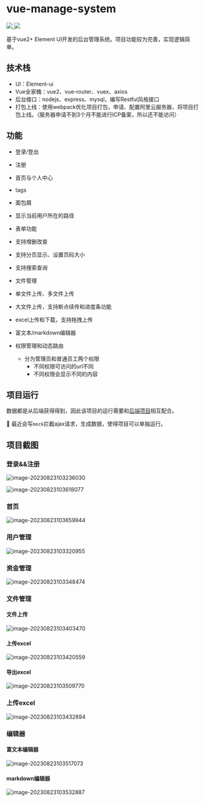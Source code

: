 # vue-manage-system

<a href="https://github.com/vuejs/vue">
    <img src="https://img.shields.io/static/v1?label=vue&message=2.6.14&color=green"/>
 </a><a href="https://github.com/ElemeFE/element">
    <img src="https://img.shields.io/static/v1?label=element-ui&message=2.15.13&color=green"/> 
</a>

基于vue2+ Element UI开发的后台管理系统。项目功能较为完善，实现逻辑简单。

## 技术栈

- UI：Element-ui
- Vue全家桶：vue2、vue-router、vuex、axios
- 后台接口：nodejs、express、mysql，编写Restful风格接口
- 打包上线：使用webpack优化项目打包，申请、配置阿里云服务器，将项目打包上线。（服务器申请不到3个月不能进行ICP备案，所以还不能访问）

## 功能 

-  登录/登出
-  注册
-  首页与个人中心
-  tags
-  面包屑
  - 显示当前用户所在的路径
-  表单功能
  - 支持增删改查

  - 支持分页显示、设置页码大小

  - 支持搜索查询

-  文件管理

  -  单文件上传、多文件上传

  - 大文件上传，支持断点续传和进度条功能

  - excel上传和下载，支持拖拽上传

-  富文本/markdown编辑器
-  权限管理和动态路由
   - 分为管理员和普通员工两个权限
     - 不同权限可访问的url不同
     - 不同权限会显示不同的内容

## 项目运行

数据都是从后端获得得到，因此该项目的运行需要和[后端项目](https://github.com/ppGo8/vue-management-system-api)相互配合。

:sunflower: 最近会写`mock`拦截ajax请求，生成数据，使得项目可以单独运行。

## 项目截图

### 登录&&注册

![image-20230823103236030](README.assets/image-20230823103236030.png)

![image-20230823103618077](README.assets/image-20230823103618077.png)

### 首页

![image-20230823103659944](README.assets/image-20230823103659944.png)

### 用户管理

![image-20230823103320955](README.assets/image-20230823103320955.png)

### 资金管理

![image-20230823103348474](README.assets/image-20230823103348474.png)

### 文件管理

#### 文件上传

![image-20230823103403470](README.assets/image-20230823103403470.png)

#### 上传excel

![image-20230823103420559](README.assets/image-20230823103420559.png)

#### 导出excel

![image-20230823103509770](README.assets/image-20230823103509770.png)

### 上传excel

![image-20230823103432894](README.assets/image-20230823103432894.png)

### 编辑器

#### 富文本编辑器

![image-20230823103517073](README.assets/image-20230823103517073.png)

#### markdown编辑器

![image-20230823103532887](README.assets/image-20230823103532887.png)

